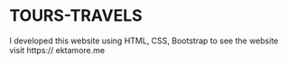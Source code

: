 # TOURS-TRAVELS
I developed this website using HTML, CSS, Bootstrap to see the website visit https:// ektamore.me
